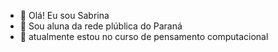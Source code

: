 - 👋 Olá! Eu sou Sabrina
- 👀 Sou aluna da rede plública do Paraná
- 🌱 atualmente estou no curso de pensamento computacional
